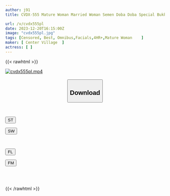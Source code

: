 ```yaml
---
author: j91
title: CVDX-555 Mature Woman Married Woman Semen Doba Doba Special Bukkake Situation! Facial Cumshot Finish! ! 30 People 4 Hours

url: /v/cvdx555pl
date: 2023-12-20T16:15:00Z
image: "cvdx555pl.jpg"
tags: [Censored, Best, Omnibus,Facials,4HR+,Mature Woman	]
maker: [ Center Village  ]
actress: [ ]
---
```



{{< rawhtml >}}

<div class="video" data-videoid="y7z0Aw8MK4s14yV">
    <a href="javascript:;">
        <img src="/v/cvdx555pl/cvdx555pl.jpg" width="WIDTH" height="HEIGHT" alt="cvdx555pl.mp4" loading="lazy">
    </a>
</div>

<script type="text/javascript" src="https://j91.asia/asset/on-demand-st.js"></script>

<br>
  <link rel="stylesheet" href="https://j91.asia/asset/bs5.css">
  
  <center>
  <button class="btn btn-primary" type="button" data-bs-toggle="collapse" data-bs-target=".multi-collapse" aria-expanded="false" aria-controls="multiCollapseExample1 multiCollapseExample2"><h2>Download</h2></button></center>
</p>
<div class="row">
  <div class="col">
    <div class="collapse multi-collapse" id="multiCollapseExample1">
      <div class="card card-body">
	      	      <br>
<div class="buttons">  
<p><a href="https://streamtape.to/v/y7z0Aw8MK4s14yV" target="_blank"><button class="btn-hover color-3"><i class="fa fa-download"></i> ST</button></a></p>
<p><a href="https://flaswish.com/603bj4a1ydnw" target="_blank"><button class="btn-hover color-2"><i class="fa fa-download"></i> SW</button></a></p></div>
    </div>
  </div>
</div>
  <div class="col">
    <div class="collapse multi-collapse" id="multiCollapseExample2">
      <div class="card card-body">
	      <br>
<div class="buttons">
<p><a href="https://filelions.site/f/lbne45thehpq" target="_blank"><button class="btn-hover color-9"><i class="fa fa-download"></i> FL</button></a></p>
<p><a href="https://filemoon.sx/d/t1nwsmkgugsd" target="_blank"><button class="btn-hover color-8"><i class="fa fa-download"></i> FM</button></a></p></div>
<br><br>
      </div>
    </div>
  </div>
</div>

{{< /rawhtml >}}